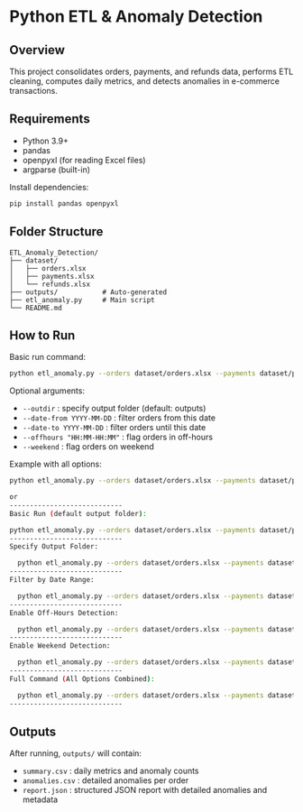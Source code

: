 # Python ETL & Anomaly Detection

## Overview
This project consolidates orders, payments, and refunds data, performs ETL cleaning, computes daily metrics, and detects anomalies in e-commerce transactions.

## Requirements
- Python 3.9+
- pandas
- openpyxl (for reading Excel files)
- argparse (built-in)

Install dependencies:
```bash
pip install pandas openpyxl
```

## Folder Structure
```
ETL_Anomaly_Detection/
├── dataset/
│   ├── orders.xlsx
│   ├── payments.xlsx
│   └── refunds.xlsx
├── outputs/           # Auto-generated
├── etl_anomaly.py     # Main script
└── README.md
```

## How to Run
Basic run command:
```bash
python etl_anomaly.py --orders dataset/orders.xlsx --payments dataset/payments.xlsx --refunds dataset/refunds.xlsx
```

Optional arguments:
- `--outdir` : specify output folder (default: outputs)
- `--date-from YYYY-MM-DD` : filter orders from this date
- `--date-to YYYY-MM-DD` : filter orders until this date
- `--offhours "HH:MM-HH:MM"` : flag orders in off-hours
- `--weekend` : flag orders on weekend

Example with all options:
```bash
python etl_anomaly.py --orders dataset/orders.xlsx --payments dataset/payments.xlsx --refunds dataset/refunds.xlsx --outdir outputs --date-from 2025-06-15 --date-to 2025-07-15 --offhours "21:00-09:00" --weekend

or 
----------------------------
Basic Run (default output folder):

python etl_anomaly.py --orders dataset/orders.xlsx --payments dataset/payments.xlsx --refunds dataset/refunds.xlsx
----------------------------
Specify Output Folder:

  python etl_anomaly.py --orders dataset/orders.xlsx --payments dataset/payments.xlsx --refunds dataset/refunds.xlsx --outdir outputs_custom
----------------------------
Filter by Date Range:

  python etl_anomaly.py --orders dataset/orders.xlsx --payments dataset/payments.xlsx --refunds dataset/refunds.xlsx --date-from 2025-06-15 --date-to 2025-07-15
----------------------------
Enable Off-Hours Detection:

  python etl_anomaly.py --orders dataset/orders.xlsx --payments dataset/payments.xlsx --refunds dataset/refunds.xlsx --offhours "21:00-09:00"
----------------------------
Enable Weekend Detection:

  python etl_anomaly.py --orders dataset/orders.xlsx --payments dataset/payments.xlsx --refunds dataset/refunds.xlsx --weekend
----------------------------
Full Command (All Options Combined):

  python etl_anomaly.py --orders dataset/orders.xlsx --payments dataset/payments.xlsx --refunds dataset/refunds.xlsx --outdir outputs --date-from 2025-06-15 --date-to 2025-07-15 --offhours "21:00-09:00" --weekend
----------------------------
```

## Outputs
After running, `outputs/` will contain:
- `summary.csv` : daily metrics and anomaly counts
- `anomalies.csv` : detailed anomalies per order
- `report.json` : structured JSON report with detailed anomalies and metadata
